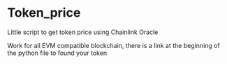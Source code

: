 # Token_price
Little script to get token price using Chainlink Oracle

Work for all EVM compatible blockchain, there is a link at the beginning of the python file to found your token
